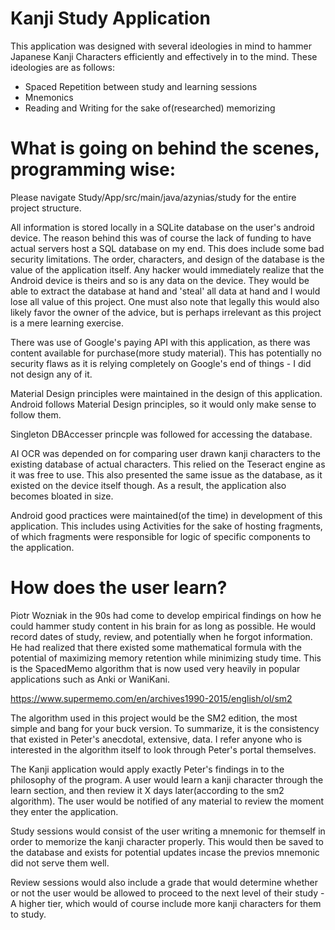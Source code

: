 # Kanji Study Application 


This application was designed with several ideologies in mind to hammer Japanese Kanji Characters efficiently and effectively in to the mind. These ideologies are as follows:

  - Spaced Repetition between study and learning sessions
  - Mnemonics
  - Reading and Writing for the sake of(researched) memorizing

# What is going on behind the scenes, programming wise:
    
   Please navigate Study/App/src/main/java/azynias/study for the entire project structure. 
    
   All information is stored locally in a SQLite database on the user's android device. The reason behind this was of course the lack of funding to have actual servers host a SQL database on my end. This does include some bad security limitations. The order, characters, and design of the database is the value of the application itself. Any hacker would immediately realize that the Android device is theirs and so is any data on the device. They would be able to extract the database at hand and 'steal' all data at hand and I would lose all value of this project. One must also note that legally this would also likely favor the owner of the advice, but is perhaps irrelevant as this project is a mere learning exercise. 
    
   There was use of Google's paying API with this application, as there was content available for purchase(more study material). This has potentially no security flaws as it is relying completely on Google's end of things - I did not design any of it. 
    
   Material Design principles were maintained in the design of this application. Android follows Material Design principles, so it would only make sense to follow them. 
    
   Singleton DBAccesser princple was followed for accessing the database. 
    
   AI OCR was depended on for comparing user drawn kanji characters to the existing database of actual characters. This relied on the Teseract engine as it was free to use. This also presented the same issue as the database, as it existed on the device itself though. As a result, the application also becomes bloated in size. 
    
   Android good practices were maintained(of the time) in development of this application. This includes using Activities for the sake of hosting fragments, of which fragments were responsible for logic of specific components to the application. 
    

# How does the user learn?

  Piotr Wozniak in the 90s had come to develop empirical findings on how he could hammer study content in his brain for as long as possible. He would record dates of study, review, and potentially when he forgot information. He had realized that there existed some mathematical formula with the potential of maximizing memory retention while minimizing study time. This is the SpacedMemo algorithm that is now used very heavily in popular applications such as Anki or WaniKani. 
  
  https://www.supermemo.com/en/archives1990-2015/english/ol/sm2
  
  The algorithm used in this project would be the SM2 edition, the most simple and bang for your buck version. To summarize, it is the consistency that existed in Peter's anecdotal, extensive, data. I refer anyone who is interested in the algorithm itself to look through Peter's portal themselves. 
  
  The Kanji application would apply exactly Peter's findings in to the philosophy of the program. A user would learn a kanji character through the learn section, and then review it X days later(according to the sm2 algorithm). The user would be notified of any material to review the moment they enter the application. 
  
  Study sessions would consist of the user writing a mnemonic for themself in order to memorize the kanji character properly. This would then be saved to the database and exists for potential updates incase the previos mnemonic did not serve them well. 
  
  Review sessions would also include a grade that would determine whether or not the user would be allowed to proceed to the next level of their study - A higher tier, which would of course include more kanji characters for them to study. 
  
  



